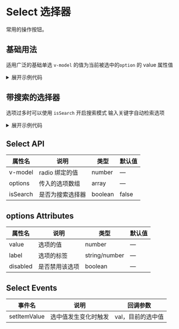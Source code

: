 <script setup>
import Basic from './component/Basic.vue'
import Search from './component/Search.vue'
</script>

# Select 选择器

常用的操作按钮。

## 基础用法

适用广泛的基础单选 `v-model` 的值为当前被选中的`option` 的 value 属性值

<div class="example">
 <Basic/>
</div>

<details>
<summary>展开示例代码</summary>

```vue
<template>
  <a-select
    v-model="value"
    :options="options"
    @setItemValue="setItemValue"
    placeholder="请选择一个选项"
  >
  </a-select>
</template>

<script lang="ts" setup>
import { ref } from "vue";

const value = ref();
const options = ref([
  {
    value: 1,
    text: "选项 一",
  },
  {
    value: 2,
    text: "选项 二",
  },
  {
    value: 3,
    text: "选项 三",
  },
  {
    value: 4,
    text: "选项 四",
  },
  {
    value: 5,
    text: "选项 五",
  },
]);

const setItemValue = (val: any) => {
  console.log(val);
};
</script>
```

</details>

## 带搜索的选择器

选项过多时可以使用 `isSearch` 开启搜索模式 输入关键字自动检索选项

<div class="example">
 <Search/>
</div>

<details>
<summary>展开示例代码</summary>

```vue
<template>
  <a-select
    v-model="value"
    isSearch
    :options="options"
    placeholder="请选择一个小可爱"
  >
  </a-select>
</template>

<script lang="ts" setup>
import { ref } from "vue";

const value = ref();
const options = ref([
  {
    value: 1,
    text: "Yjj",
  },
  {
    value: 2,
    text: "Big龙",
  },
  {
    value: 3,
    text: "嘿毛",
  },
  {
    value: 4,
    text: "嫖瓜",
  },
  {
    value: 5,
    text: "吊毛",
  },
  {
    value: 6,
    text: "吴彦祖",
  },
  {
    value: 7,
    text: "陈冠希",
  },
  {
    value: 8,
    text: "林俊杰",
  },
  {
    value: 9,
    text: "周杰伦",
  },
  {
    value: 10,
    text: "王力宏",
  },
]);
</script>
```

</details>

## Select API

| 属性名   | 说明             | 类型    | 默认值 |
| -------- | ---------------- | ------- | ------ |
| v-model  | radio 绑定的值   | number  | —      |
| options  | 传入的选项数组   | array   | —      |
| isSearch | 是否为搜索选择器 | boolean | false  |

## options Attributes

| 属性名   | 说明           | 类型          | 默认值 |
| -------- | -------------- | ------------- | ------ |
| value    | 选项的值       | number        | —      |
| label    | 选项的标签     | string/number | —      |
| disabled | 是否禁用该选项 | boolean       | —      |

## Select Events

| 事件名       | 说明                 | 回调参数          |
| ------------ | -------------------- | ----------------- |
| setItemValue | 选中值发生变化时触发 | val，目前的选中值 |
